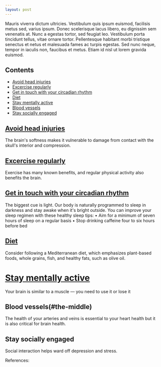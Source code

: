 ```yaml
---
layout: post
---
```


Mauris viverra dictum ultricies. Vestibulum quis ipsum euismod, facilisis metus sed, varius ipsum. Donec scelerisque lacus libero, eu dignissim sem venenatis at. Nunc a egestas tortor, sed feugiat leo. Vestibulum porta tincidunt tellus, vitae ornare tortor. Pellentesque habitant morbi tristique senectus et netus et malesuada fames ac turpis egestas. Sed nunc neque, tempor in iaculis non, faucibus et metus. Etiam id nisl ut lorem gravida euismod.

## Contents
- [Avoid head injuries](#avoid-head-injuries)
- [Excercise regularly](#excercice-regularly)
- [Get in touch with your circadian rhythm](#get-in-touch-with-your-circadian-rhythm)
- [Diet](#the-middle)
- [Stay mentally active](#the-middle)
- [Blood vessels](#the-end)
- [Stay socially engaged](#stay-socially-engaged)

## [Avoid head injuries](#avoid-head-injuries)

The brain's softness makes it vulnerable to damage from contact with the skull's interior and compression.

## [Excercise regularly](#excercice-regularly)

Exercise has many known benefits, and regular physical activity also benefits the brain.


## [Get in touch with your circadian rhythm](#get-in-touch-with-your-circadian-rhythm)

The biggest cue is light. Our body is naturally programmed to sleep in darkness and stay awake when it's bright outside.
You can improve your sleep regimen with these healthy sleep tips:
•   Aim for a minimum of seven hours of sleep on a regular basis
•   Stop drinking caffeine four to six hours before bed

## [Diet](#diet)

Consider following a Mediterranean diet, which emphasizes plant-based foods, whole grains, fish, and healthy fats, such as olive oil.

# [Stay mentally active](#the-middle)

Your brain is similar to a muscle — you need to use it or lose it

## Blood vessels(#the-middle)

The health of your arteries and veins is essential to your heart health but it is also critical for brain health.

## Stay socially engaged

Social interaction helps ward off depression and stress.


References:


